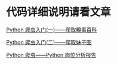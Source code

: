 # 代码详细说明请看文章

[Python 爬虫入门(一)——爬取糗事百科](https://mp.weixin.qq.com/s/ApnEy6NWS2f-DqIIrhHzGw)

[Python 爬虫入门(二)——爬取妹子图](https://mp.weixin.qq.com/s/4TZHgoE_yqeDha17f3Tbew)

[Python 爬虫——Python 岗位分析报告](https://mp.weixin.qq.com/s/8wAHBPnQMbcrP9La7WZiJA)